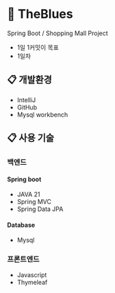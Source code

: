 # :shopping_cart: TheBlues 
Spring Boot / Shopping Mall Project<br>
* 1일 1커밋이 목표
* 1일차

## :clipboard: 개발환경
* IntelliJ
* GitHub
* Mysql workbench

## :clipboard: 사용 기술
### 백엔드
#### Spring boot
* JAVA 21
* Spring MVC
* Spring Data JPA

#### Database
* Mysql
  
### 프론트엔드
* Javascript
* Thymeleaf

